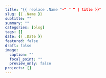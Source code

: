 ```yaml
---
title: "{{ replace .Name "-" " " | title }}"
slug: {{ .Name }}
subtitle: ""
summary: ""
categories: [blog]
tags: []
date: {{ .Date }}
featured: false
draft: false
image:
  caption: ""
  focal_point: ""
  preview_only: false
projects: []
---
```

